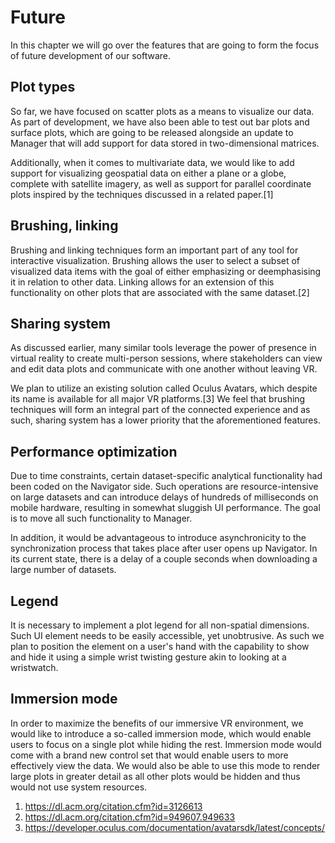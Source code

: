 # Future

In this chapter we will go over the features that are going to form the focus of future development of our software.

## Plot types

So far, we have focused on scatter plots as a means to visualize our data. As part of development, we have also been able to test out bar plots and surface plots, which are going to be released alongside an update to Manager that will add support for data stored in two-dimensional matrices.

Additionally, when it comes to multivariate data, we would like to add support for visualizing geospatial data on either a plane or a globe, complete with satellite imagery, as well as support for parallel coordinate plots inspired by the techniques discussed in a related paper.[1]

## Brushing, linking

Brushing and linking techniques form an important part of any tool for interactive visualization. Brushing allows the user to select a subset of visualized data items with the goal of either emphasizing or deemphasising it in relation to other data. Linking allows for an extension of this functionality on other plots that are associated with the same dataset.[2]

## Sharing system

As discussed earlier, many similar tools leverage the power of presence in virtual reality to create multi-person sessions, where stakeholders can view and edit data plots and communicate with one another without leaving VR.

We plan to utilize an existing solution called Oculus Avatars, which despite its name is available for all major VR platforms.[3] We feel that brushing techniques will form an integral part of the connected experience and as such, sharing system has a lower priority that the aforementioned features.

## Performance optimization

Due to time constraints, certain dataset-specific analytical functionality had been coded on the Navigator side. Such operations are resource-intensive on large datasets and can introduce delays of hundreds of milliseconds on mobile hardware, resulting in somewhat sluggish UI performance. The goal is to move all such functionality to Manager.

In addition, it would be advantageous to introduce asynchronicity to the synchronization process that takes place after user opens up Navigator. In its current state, there is a delay of a couple seconds when downloading a large number of datasets.

## Legend

It is necessary to implement a plot legend for all non-spatial dimensions. Such UI element needs to be easily accessible, yet unobtrusive. As such we plan to position the element on a user's hand with the capability to show and hide it using a simple wrist twisting gesture akin to looking at a wristwatch.

## Immersion mode

In order to maximize the benefits of our immersive VR environment, we would like to introduce a so-called immersion mode, which would enable users to focus on a single plot while hiding the rest. Immersion mode would come with a brand new control set that would enable users to more effectively view the data. We would also be able to use this mode to render large plots in greater detail as all other plots would be hidden and thus would not use system resources.

1. https://dl.acm.org/citation.cfm?id=3126613
2. https://dl.acm.org/citation.cfm?id=949607.949633
3. https://developer.oculus.com/documentation/avatarsdk/latest/concepts/